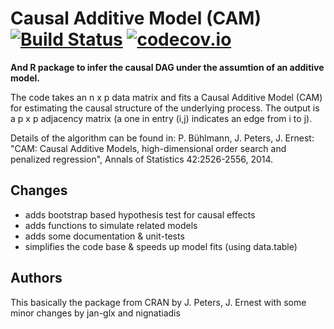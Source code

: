 # Causal Additive Model (CAM) [![Build Status](https://travis-ci.org/jan-glx/CAM.svg)](https://travis-ci.org/jan-glx/CAM) [![codecov.io](http://codecov.io/github/jan-glx/CAM/coverage.svg?branch=master)](http://codecov.io/github/jan-glx/CAM?branch=master)
**And R package to infer the causal DAG under the assumtion of an additive model.**

The code takes an n x p data matrix and fits a Causal Additive Model (CAM) for estimating the causal structure of the underlying process. The output is a p x p adjacency matrix (a one in entry (i,j) indicates an edge from i to j). 

Details of the algorithm can be found in: P. Bühlmann, J. Peters, J. Ernest: "CAM: Causal Additive Models, high-dimensional order search and penalized regression", Annals of Statistics 42:2526-2556, 2014.
## Changes
* adds bootstrap based hypothesis test for causal effects
* adds functions to simulate related models
* adds some documentation & unit-tests
* simplifies the code base & speeds up model fits (using data.table)

## Authors
This basically the package from CRAN by J. Peters, J. Ernest with some minor changes by jan-glx and nignatiadis
